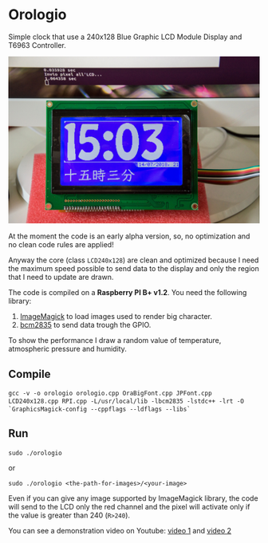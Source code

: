 # Orologio
Simple clock that use a 240x128 Blue Graphic LCD Module Display and T6963 Controller. 

![clock example](./resources/DSC_3491.jpg "Clock example")

At the moment the code is an early alpha version, so, no optimization and no clean code rules are applied!

Anyway the core (class `LCD240x128`) are clean and optimized because I need the maximum speed possible to send 
data to the display and only the region that I need to update are drawn.

The code is compiled on a **Raspberry PI B+ v1.2**. You need the following library:
 1. [ImageMagick](https://www.imagemagick.org/script/download.php) to load images used to render big character.
 2. [bcm2835](http://www.airspayce.com/mikem/bcm2835/index.html) to send data trough the GPIO.

To show the performance I draw a random value of temperature, atmospheric pressure and humidity.

## Compile
```
gcc -v -o orologio orologio.cpp OraBigFont.cpp JPFont.cpp LCD240x128.cpp RPI.cpp -L/usr/local/lib -lbcm2835 -lstdc++ -lrt -O `GraphicsMagick-config --cppflags --ldflags --libs`
```
## Run
```
sudo ./orologio
```
or
```
sudo ./orologio <the-path-for-images>/<your-image>
```

Even if you can give any image supported by ImageMagick library, the code will send to the LCD only the red channel and 
the pixel will activate only if the value is greater than 240 (`R>240`).

You can see a demonstration video on Youtube: [video 1](https://youtu.be/Gx2k5jf5Tk0) and [video 2](https://youtu.be/qtPE0LozAk4) 